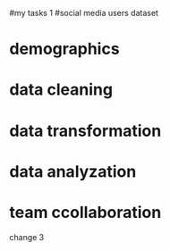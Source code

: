 #my tasks 1
#social media users dataset
# demographics
# data cleaning 
# data transformation
# data analyzation
# team ccollaboration
change 3
